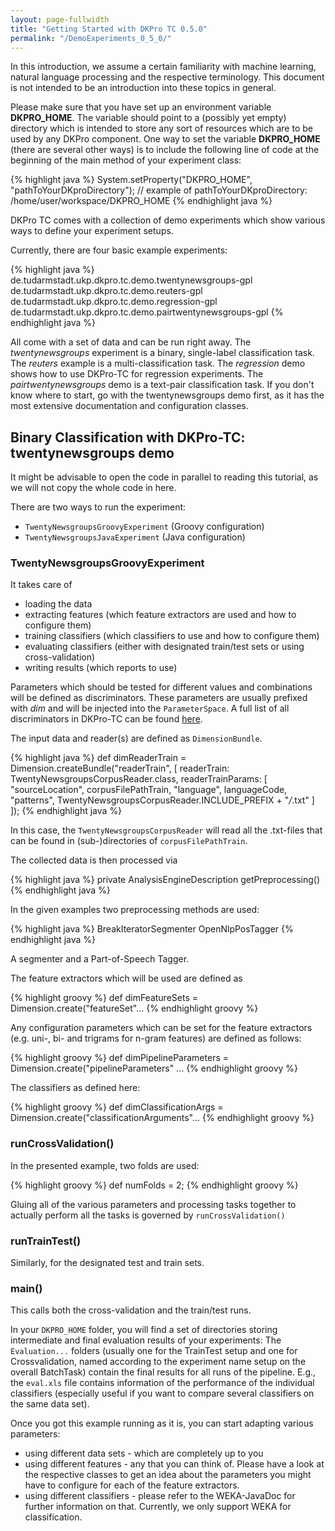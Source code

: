 ```yaml
---
layout: page-fullwidth
title: "Getting Started with DKPro TC 0.5.0"
permalink: "/DemoExperiments_0_5_0/"
---
```


In this introduction, we assume a certain familiarity with machine learning, natural language processing and the respective terminology. This document is not intended to be an introduction into these topics in general.

Please make sure that you have set up an environment variable **DKPRO\_HOME**. The variable should point to a (possibly yet empty) directory which is intended to store any sort of resources which are to be used by any DKPro component. One way to set the variable **DKPRO\_HOME** (there are several other ways) is to include the following line of code at the beginning of the main method of your experiment class:

{% highlight java %}
System.setProperty("DKPRO_HOME", "pathToYourDKproDirectory");
// example of pathToYourDKproDirectory: /home/user/workspace/DKPRO_HOME 
{% endhighlight java %}

DKPro TC comes with a collection of demo experiments which show various ways to define your experiment setups.

Currently, there are four basic example experiments:

{% highlight java %}
de.tudarmstadt.ukp.dkpro.tc.demo.twentynewsgroups-gpl
de.tudarmstadt.ukp.dkpro.tc.demo.reuters-gpl
de.tudarmstadt.ukp.dkpro.tc.demo.regression-gpl
de.tudarmstadt.ukp.dkpro.tc.demo.pairtwentynewsgroups-gpl
{% endhighlight java %}

All come with a set of data and can be run right away. The _twentynewsgroups_ experiment is a binary, single-label classification task. The _reuters_ example is a multi-classification task.  The _regression_ demo shows how to use DKPro-TC for regression experiments. The _pairtwentynewsgroups_ demo is a text-pair classification task.
If you don't know where to start, go with the twentynewsgroups demo first, as it has the most extensive documentation and configuration classes.

## Binary Classification with DKPro-TC: twentynewsgroups demo

It might be advisable to open the code in parallel to reading this tutorial, as we will not copy the whole code in here.

There are two ways to run the experiment:

   * `TwentyNewsgroupsGroovyExperiment` (Groovy configuration)
   * `TwentyNewsgroupsJavaExperiment` (Java configuration)

### TwentyNewsgroupsGroovyExperiment

It takes care of

   * loading the data
   * extracting features (which feature extractors are used and how to configure them)
   * training classifiers (which classifiers to use and how to configure them)
   * evaluating classifiers (either with designated train/test sets or using cross-validation)
   * writing results (which reports to use)

Parameters which should be tested for different values and combinations will be defined as discriminators. These parameters are usually prefixed with _dim_ and will be injected into the `ParameterSpace`.
A full list of all discriminators in DKPro-TC can be found [here](Discriminators_0_5_0.md).

The input data and reader(s) are defined as `DimensionBundle`.

{% highlight java %}
def dimReaderTrain = Dimension.createBundle("readerTrain", [
   readerTrain: TwentyNewsgroupsCorpusReader.class,
   readerTrainParams: [
      "sourceLocation", corpusFilePathTrain,
      "language", languageCode,
      "patterns", TwentyNewsgroupsCorpusReader.INCLUDE_PREFIX + "*/*.txt"
   ]
]);
{% endhighlight java %}

In this case, the `TwentyNewsgroupsCorpusReader` will read all the .txt-files that can be found in (sub-)directories of `corpusFilePathTrain`.

The collected data is then processed via

{% highlight java %}
private AnalysisEngineDescription getPreprocessing()
{% endhighlight java %}

In the given examples two preprocessing methods are used:

{% highlight java %}
BreakIteratorSegmenter
OpenNlpPosTagger
{% endhighlight java %}

A segmenter and a Part-of-Speech Tagger.

The feature extractors which will be used are defined as

{% highlight groovy %}
def dimFeatureSets = Dimension.create("featureSet"...
{% endhighlight groovy %}

Any configuration parameters which can be set for the feature extractors (e.g. uni-, bi- and trigrams for n-gram features) are defined as follows:

{% highlight groovy %}
def dimPipelineParameters = Dimension.create("pipelineParameters" ...
{% endhighlight groovy %}

The classifiers as defined here:

{% highlight groovy %}
def dimClassificationArgs = Dimension.create("classificationArguments"...
{% endhighlight groovy %}

### runCrossValidation()

In the presented example, two folds are used:

{% highlight groovy %}
def numFolds = 2;
{% endhighlight groovy %}

Gluing all of the various parameters and processing tasks together to actually perform all the tasks is governed by `runCrossValidation()`

### runTrainTest()

Similarly, for the designated test and train sets.

### main()

This calls both the cross-validation and the train/test runs.

In your `DKPRO_HOME` folder, you will find a set of directories storing intermediate and final evaluation results of your experiments:
The `Evaluation...` folders (usually one for the TrainTest setup and one for Crossvalidation, named according to the experiment name setup on the overall BatchTask) contain the final results for all runs of the pipeline.
E.g., the `eval.xls` file contains information of the performance of the individual classifiers (especially useful if you want to compare several classifiers on the same data set).

Once you got this example running as it is, you can start adapting various parameters:

   * using different data sets - which are completely up to you
   * using different features - any that you can think of. Please have a look at the respective classes to get an idea about the parameters you might have to configure for each of the feature extractors.
   * using different classifiers - please refer to the WEKA-JavaDoc for further information on that. Currently, we only support WEKA for classification.
